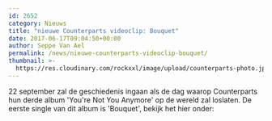 ```yaml
---
id: 2652
category: Nieuws
title: "nieuwe Counterparts videoclip: Bouquet"
date: 2017-06-17T09:04:50+00:00
author: Seppe Van Ael
permalink: /news/nieuwe-counterparts-videoclip-bouquet/
thumbnail: >-
  https://res.cloudinary.com/rockxxl/image/upload/counterparts-photo.jpg
---
```

22 september zal de geschiedenis ingaan als de dag waarop Counterparts hun derde album 'You're Not You Anymore' op de wereld zal loslaten. De eerste single van dit album is 'Bouquet', bekijk het hier onder:
